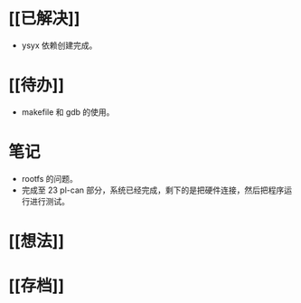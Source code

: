 # [[已解决]]
- ysyx 依赖创建完成。

# [[待办]]
- makefile 和 gdb 的使用。

# 笔记
- rootfs 的问题。
- 完成至 23 pl-can 部分，系统已经完成，剩下的是把硬件连接，然后把程序运行进行测试。

# [[想法]]

# [[存档]]
